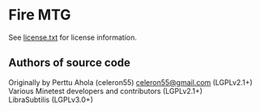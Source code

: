 Fire MTG
========
See [license.txt](./license.txt) for license information.

Authors of source code
----------------------
Originally by Perttu Ahola (celeron55) <celeron55@gmail.com> (LGPLv2.1+)  
Various Minetest developers and contributors (LGPLv2.1+)  
LibraSubtilis (LGPLv3.0+)

